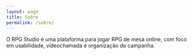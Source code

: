 ```yaml
---
layout: page
title: Sobre
permalink: /sobre/
---
```


O RPG Studio é uma plataforma para jogar RPG de mesa online, com foco em usabilidade, videochamada e organização de campanha.